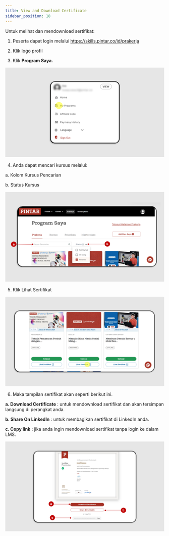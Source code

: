 ```yaml
---
title: View and Download Certificate
sidebar_position: 18
---
```

Untuk melihat dan mendownload sertifikat:

1. Peserta dapat login melalui https://skills.pintar.co/id/prakerja

2. Klik logo profil

3. Klik **Program Saya.**

![](/img/sertificate-indo-1.png)

4. Anda dapat mencari kursus melalui:

a. Kolom Kursus Pencarian

b. Status Kursus

![](/img/sertificate-indo-2.png)

5.  Klik Lihat Sertifikat

![](/img/sertificate-indo-3.png)

6. Maka tampilan sertifikat akan seperti berikut ini.

**a. Download Certificate** : untuk mendownload sertifikat dan akan tersimpan langsung di perangkat anda.

**b. Share On LinkedIn** : untuk membagikan sertifikat di LinkedIn anda.

**c. Copy link** : jika anda ingin mendownload sertifikat tanpa login ke dalam LMS.

![](/img/sertificate-4.png)
